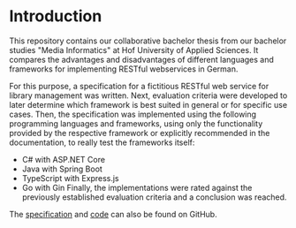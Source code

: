 # Introduction
This repository contains our collaborative bachelor thesis from our bachelor studies "Media Informatics" at Hof University of Applied Sciences. It compares the advantages and disadvantages of different languages and frameworks for implementing RESTful webservices in German.

For this purpose, a specification for a fictitious RESTful web service for library management was written. Next, evaluation criteria were developed to later determine which framework is best suited in general or for specific use cases. Then, the specification was implemented using the following programming languages and frameworks, using only the functionality provided by the respective framework or explicitly recommended in the documentation, to really test the frameworks itself:
- C# with ASP.NET Core
- Java with Spring Boot
- TypeScript with Express.js
- Go with Gin
Finally, the implementations were rated against the previously established evaluation criteria and a conclusion was reached.

The [specification](https://teamgruenbaum.github.io/RESTfulFrameworksComparison/) and [code](https://github.com/TeamGruenbaum/RESTfulFrameworksComparison) can also be found on GitHub.
